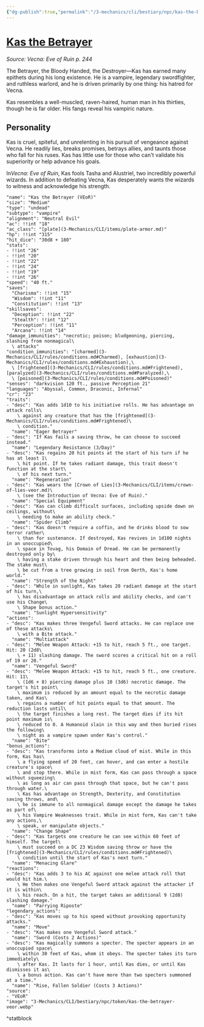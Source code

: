 ```yaml
---
{"dg-publish":true,"permalink":"/3-mechanics/cli/bestiary/npc/kas-the-betrayer-veor/","tags":["ttrpg-cli/compendium/src/5e/veor","ttrpg-cli/monster/cr/23","ttrpg-cli/monster/size/medium","ttrpg-cli/monster/type/undead/vampire"],"noteIcon":""}
---
```


# [Kas the Betrayer](3-Mechanics\CLI\bestiary\npc/kas-the-betrayer-veor.md)
*Source: Vecna: Eve of Ruin p. 244*  

The Betrayer, the Bloody Handed, the Destroyer—Kas has earned many epithets during his long existence. He is a vampire, legendary swordfighter, and ruthless warlord, and he is driven primarily by one thing: his hatred for Vecna.

Kas resembles a well-muscled, raven-haired, human man in his thirties, though he is far older. His fangs reveal his vampiric nature.

## Personality

Kas is cruel, spiteful, and unrelenting in his pursuit of vengeance against Vecna. He readily lies, breaks promises, betrays allies, and taunts those who fall for his ruses. Kas has little use for those who can't validate his superiority or help advance his goals.

In*Vecna: Eve of Ruin*, Kas fools Tasha and Alustriel, two incredibly powerful wizards. In addition to defeating Vecna, Kas desperately wants the wizards to witness and acknowledge his strength.

```statblock
"name": "Kas the Betrayer (VEoR)"
"size": "Medium"
"type": "undead"
"subtype": "vampire"
"alignment": "Neutral Evil"
"ac": !!int "18"
"ac_class": "[plate](3-Mechanics/CLI/items/plate-armor.md)"
"hp": !!int "315"
"hit_dice": "30d8 + 180"
"stats":
- !!int "26"
- !!int "20"
- !!int "22"
- !!int "24"
- !!int "19"
- !!int "26"
"speed": "40 ft."
"saves":
  "Charisma": !!int "15"
  "Wisdom": !!int "11"
  "Constitution": !!int "13"
"skillsaves":
  "Deception": !!int "22"
  "Stealth": !!int "12"
  "Perception": !!int "11"
  "Arcana": !!int "14"
"damage_immunities": "necrotic; poison; bludgeoning, piercing, slashing from nonmagical\
  \ attacks"
"condition_immunities": "[charmed](3-Mechanics/CLI/rules/conditions.md#Charmed), [exhaustion](3-Mechanics/CLI/rules/conditions.md#Exhaustion),\
  \ [frightened](3-Mechanics/CLI/rules/conditions.md#Frightened), [paralyzed](3-Mechanics/CLI/rules/conditions.md#Paralyzed),\
  \ [poisoned](3-Mechanics/CLI/rules/conditions.md#Poisoned)"
"senses": "darkvision 120 ft., passive Perception 21"
"languages": "Abyssal, Common, Draconic, Infernal"
"cr": "23"
"traits":
- "desc": "Kas adds 1d10 to his initiative rolls. He has advantage on attack rolls\
    \ against any creature that has the [frightened](3-Mechanics/CLI/rules/conditions.md#Frightened)\
    \ condition."
  "name": "Eager Betrayer"
- "desc": "If Kas fails a saving throw, he can choose to succeed instead."
  "name": "Legendary Resistance (3/Day)"
- "desc": "Kas regains 20 hit points at the start of his turn if he has at least 1\
    \ hit point. If he takes radiant damage, this trait doesn't function at the start\
    \ of his next turn."
  "name": "Regeneration"
- "desc": "Kas wears the [Crown of Lies](3-Mechanics/CLI/items/crown-of-lies-veor.md)\
    \ (see the Introduction of Vecna: Eve of Ruin)."
  "name": "Special Equipment"
- "desc": "Kas can climb difficult surfaces, including upside down on ceilings, without\
    \ needing to make an ability check."
  "name": "Spider Climb"
- "desc": "Kas doesn't require a coffin, and he drinks blood to sow terror rather\
    \ than for sustenance. If destroyed, Kas revives in 1d100 nights in an unoccupied\
    \ space in Tovag, his Domain of Dread. He can be permanently destroyed only by\
    \ having a stake driven through his heart and then being beheaded. The stake must\
    \ be cut from a tree growing in soil from Oerth, Kas's home world."
  "name": "Strength of the Night"
- "desc": "While in sunlight, Kas takes 20 radiant damage at the start of his turn,\
    \ has disadvantage on attack rolls and ability checks, and can't use his Change\
    \ Shape bonus action."
  "name": "Sunlight Hypersensitivity"
"actions":
- "desc": "Kas makes three Vengeful Sword attacks. He can replace one of these attacks\
    \ with a Bite attack."
  "name": "Multiattack"
- "desc": "Melee Weapon Attack: +15 to hit, reach 5 ft., one target. Hit: 20 (2d8\
    \ + 11) slashing damage. The sword scores a critical hit on a roll of 19 or 20."
  "name": "Vengeful Sword"
- "desc": "Melee Weapon Attack: +15 to hit, reach 5 ft., one creature. Hit: 11\
    \ (1d6 + 8) piercing damage plus 10 (3d6) necrotic damage. The target's hit point\
    \ maximum is reduced by an amount equal to the necrotic damage taken, and Kas\
    \ regains a number of hit points equal to that amount. The reduction lasts until\
    \ the target finishes a long rest. The target dies if its hit point maximum is\
    \ reduced to 0. A Humanoid slain in this way and then buried rises the following\
    \ night as a vampire spawn under Kas's control."
  "name": "Bite"
"bonus_actions":
- "desc": "Kas transforms into a Medium cloud of mist. While in this form, Kas has\
    \ a flying speed of 20 feet, can hover, and can enter a hostile creature's space\
    \ and stop there. While in mist form, Kas can pass through a space without squeezing\
    \ as long as air can pass through that space, but he can't pass through water.\
    \ Kas has advantage on Strength, Dexterity, and Constitution saving throws, and\
    \ he is immune to all nonmagical damage except the damage he takes as part of\
    \ his Vampire Weaknesses trait. While in mist form, Kas can't take any actions,\
    \ speak, or manipulate objects."
  "name": "Change Shape"
- "desc": "Kas targets one creature he can see within 60 feet of himself. The target\
    \ must succeed on a DC 23 Wisdom saving throw or have the [frightened](3-Mechanics/CLI/rules/conditions.md#Frightened)\
    \ condition until the start of Kas's next turn."
  "name": "Menacing Glare"
"reactions":
- "desc": "Kas adds 3 to his AC against one melee attack roll that would hit him.\
    \ He then makes one Vengeful Sword attack against the attacker if it is within\
    \ his reach. On a hit, the target takes an additional 9 (2d8) slashing damage."
  "name": "Parrying Riposte"
"legendary_actions":
- "desc": "Kas moves up to his speed without provoking opportunity attacks."
  "name": "Move"
- "desc": "Kas makes one Vengeful Sword attack."
  "name": "Sword (Costs 2 Actions)"
- "desc": "Kas magically summons a specter. The specter appears in an unoccupied space\
    \ within 30 feet of Kas, whom it obeys. The specter takes its turn immediately\
    \ after Kas. It lasts for 1 hour, until Kas dies, or until Kas dismisses it as\
    \ a bonus action. Kas can't have more than two specters summoned at a time."
  "name": "Rise, Fallen Soldier (Costs 3 Actions)"
"source":
- "VEoR"
"image": "3-Mechanics/CLI/bestiary/npc/token/kas-the-betrayer-veor.webp"
```
^statblock